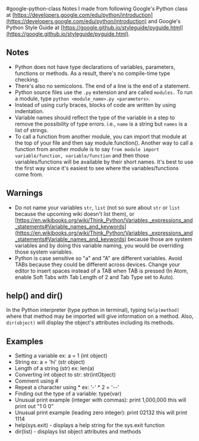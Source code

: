 #google-python-class
Notes I made from following Google's Python class at [https://developers.google.com/edu/python/introduction](https://developers.google.com/edu/python/introduction) and Google's Python Style Guide at [https://google.github.io/styleguide/pyguide.html](https://google.github.io/styleguide/pyguide.html).

## Notes
* Python does not have type declarations of variables, parameters, functions or methods. As a result, there's no compile-time type checking. 
* There's also no semicolons. The end of a line is the end of a statement. 
* Python source files use the `.py` extension and are called `modules.` To run a module, type `python <module_name>.py <parameters>`. 
* Instead of using curly braces, blocks of code are written by using indentation. 
* Variable names should reflect the type of the variable in a step to remove the possibility of type errors. i.e., `name` is a string but `names` is a list of strings.  
* To call a function from another module, you can import that module at the top of your file and then say module.function(). Another way to call a function from another module is to say `from module import variable/function, variable/function` and then those variables/functions will be available by their short names. It's best to use the first way since it's easiest to see where the variables/functions come from.

## Warnings
*  Do not name your variables `str`, `list` (not so sure about `str` or `list` because the upcoming wiki doesn't list them), or [https://en.wikibooks.org/wiki/Think_Python/Variables,_expressions_and_statements#Variable_names_and_keywords](https://en.wikibooks.org/wiki/Think_Python/Variables,_expressions_and_statements#Variable_names_and_keywords) because those are system variables and by doing this variable naming, you would be overriding those system variables.
*  Python is case sensitive so "a" and "A" are different variables. Avoid TABs because they could be different across devices. Change your editor to insert spaces instead of a TAB when TAB is pressed (In Atom, enable Soft Tabs with Tab Length of 2 and Tab Type set to Auto).

## help() and dir()
In the Python interpreter (type python in terminal), typing `help(method)` where that method may be imported will give information on a method. Also, `dir(object)` will display the object's attributes including its methods.

## Examples
* Setting a variable ex: a = 1 (int object)
* String ex: a = 'hi' (str object)
* Length of a string (str) ex: len(a)
* Converting int object to str: str(intObject)
* Comment using #
* Repeat a character using * ex: '-' * 2 = '--'
* Finding out the type of a variable: type(var)
* Unusual print example (integer with commas): print 1,000,000
this will print out "1 0 0"
* Unusual print example (leading zero integer): print 02132
this will print 1114
* help(sys.exit) - displays a help string for the sys.exit function
* dir(list) - displays list object attributes and methods